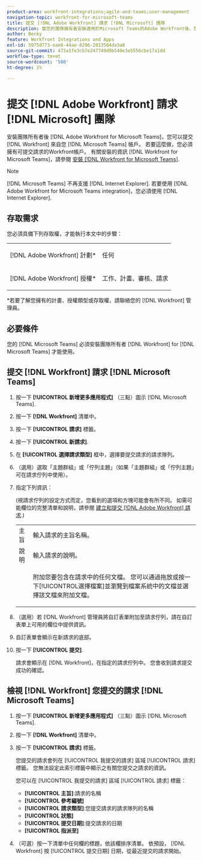 ```yaml
---
product-area: workfront-integrations;agile-and-teams;user-management
navigation-topic: workfront-for-microsoft-teams
title: 提交 [!DNL Adobe Workfront] 請求 [!DNL Microsoft] 團隊
description: 當您的團隊擁有者安裝適用於Microsoft Teams的Adobe Workfront後，您就可以從您的Microsoft Teams帳戶提交Workfront請求。 若要這麼做，您必須擁有可提交請求的Workfront帳戶。 如需安裝適用於Microsoft Teams的Workfront的相關資訊，請參閱安裝適用於Microsoft Teams的Workfront 。
author: Becky
feature: Workfront Integrations and Apps
exl-id: 5975d773-eae6-44ae-8296-2013504da3a8
source-git-commit: 473a1fe3cb7e247749d9b540e3e5556cbe17a1dd
workflow-type: tm+mt
source-wordcount: '500'
ht-degree: 1%

---
```


# 提交 [!DNL Adobe Workfront] 請求 [!DNL Microsoft] 團隊

安裝團隊所有者後 [!DNL Adobe Workfront for Microsoft Teams]，您可以提交 [!DNL Workfront] 來自您 [!DNL Microsoft Teams] 帳戶。 若要這麼做，您必須擁有可提交請求的Workfront帳戶。 有關安裝的資訊 [!DNL Workfront for Microsoft Teams]，請參閱 [安裝 [!DNL Workfront for Microsoft Teams]](../../workfront-integrations-and-apps/using-workfront-with-microsoft-teams/install-workfront-ms-teams.md).

>[!NOTE]
>
>[!DNL Microsoft Teams] 不再支援 [!DNL Internet Explorer]. 若要使用 [!DNL Adobe Workfront for Microsoft Teams integration]，您必須使用 [!DNL Internet Explorer].


## 存取需求

您必須具備下列存取權，才能執行本文中的步驟：

<table style="table-layout:auto"> 
 <col> 
 <col> 
 <tbody> 
  <tr> 
   <td role="rowheader">[!DNL Adobe Workfront] 計劃*</td> 
   <td> <p>任何</p> </td> 
  </tr> 
  <tr> 
   <td role="rowheader">[!DNL Adobe Workfront] 授權*</td> 
   <td> <p>工作、計畫、審核、請求</p> </td> 
  </tr> 
 </tbody> 
</table>

&#42;若要了解您擁有的計畫、授權類型或存取權，請聯絡您的 [!DNL Workfront] 管理員。

## 必要條件

您的 [!DNL Microsoft Teams] 必須安裝團隊所有者 [!DNL Workfront] for [!DNL Microsoft Teams] 才能使用。

## 提交 [!DNL Workfront] 請求 [!DNL Microsoft Teams]

1. 按一下 **[!UICONTROL 新增更多應用程式]** （三點）圖示 [!DNL Microsoft Teams].

1. 按一下 **[!DNL Workfront]** 清單中。
1. 按一下 **[!UICONTROL 請求]** 標籤。
1. 按一下 **[!UICONTROL 新請求]**.
1. 在 **[!UICONTROL 選擇請求類型]** 框中，選擇要提交請求的請求隊列。
1. （選用）選取「主題群組」或「佇列主題」（如果「主題群組」或「佇列主題」可在請求佇列中使用）。
1. 指定下列資訊：

   (視請求佇列的設定方式而定，您看到的選項和方塊可能會有所不同。 如需可能欄位的完整清單和說明，請參閱 [建立和提交 [!DNL Adobe Workfront] 請求](../../manage-work/requests/create-requests/create-submit-requests.md).)

   <table style="table-layout:auto"> 
    <col> 
    <col> 
    <tbody> 
     <tr> 
      <td role="rowheader">主旨</td> 
      <td>輸入請求的主旨名稱。</td> 
     </tr> 
     <tr> 
      <td role="rowheader">說明</td> 
      <td>輸入請求的說明。</td> 
     </tr> 
     <tr> 
      <td role="rowheader"> </td> 
      <td> <p>附加您要包含在請求中的任何文檔。 您可以通過拖放或按一下[!UICONTROL選擇檔案]並瀏覽到檔案系統中的文檔並選擇該文檔來附加文檔。</p> </td> 
     </tr> 
    </tbody> 
   </table>

1. （選用）若 [!DNL Workfront] 管理員將自訂表單附加至請求佇列，請在自訂表單上可用的欄位中提供資訊。
1. 自訂表單會顯示在新請求的底部。
1. 按一下 **[!UICONTROL 提交]**.

   請求會顯示在 [!DNL Workfront]，在指定的請求佇列中。 您會收到請求提交成功的確認。

## 檢視 [!DNL Workfront] 您提交的請求 [!DNL Microsoft Teams]

1. 按一下 **[!UICONTROL 新增更多應用程式]** （三點）圖示 [!DNL Microsoft Teams].

1. 按一下 **[!DNL Workfront]** 清單中。
1. 按一下 **[!UICONTROL 請求]** 標籤。

   您提交的請求會列在 [!UICONTROL 我提交的請求] 區域 [!UICONTROL 請求] 標籤。 您無法設定此索引標籤中顯示之有關您提交之請求的資訊。

   您可以在 [!UICONTROL 我提交的請求] 區域 [!UICONTROL 請求] 標籤：

   * **[!UICONTROL 主旨]**:請求的名稱
   * **[!UICONTROL 參考編號]**
   * **[!UICONTROL 請求類型]**:您提交請求的請求隊列的名稱
   * **[!UICONTROL 狀態]**
   * **[!UICONTROL 提交日期]**:提交請求的日期
   * **[!UICONTROL 指派至]**

1. （可選）按一下清單中任何欄的標題，依該欄排序清單。 依預設， [!DNL Workfront] 按 [!UICONTROL 提交日期] 日期，從最近提交的請求開始。
